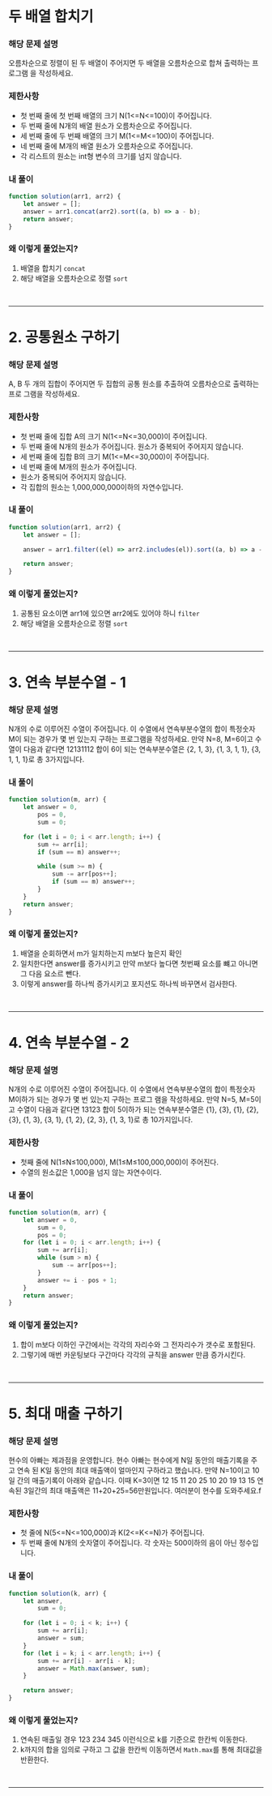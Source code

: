 # 두 배열 합치기

### 해당 문제 설명

오름차순으로 정렬이 된 두 배열이 주어지면 두 배열을 오름차순으로 합쳐 출력하는 프로그램 을 작성하세요.

### 제한사항

- 첫 번째 줄에 첫 번째 배열의 크기 N(1<=N<=100)이 주어집니다.
- 두 번째 줄에 N개의 배열 원소가 오름차순으로 주어집니다.
- 세 번째 줄에 두 번째 배열의 크기 M(1<=M<=100)이 주어집니다.
- 네 번째 줄에 M개의 배열 원소가 오름차순으로 주어집니다.
- 각 리스트의 원소는 int형 변수의 크기를 넘지 않습니다.

### 내 풀이

```js
function solution(arr1, arr2) {
	let answer = [];
	answer = arr1.concat(arr2).sort((a, b) => a - b);
	return answer;
}
```

### 왜 이렇게 풀었는지?

1. 배열을 합치기 `concat`
2. 해당 배열을 오름차순으로 정렬 `sort`

<br>

---

# 2. 공통원소 구하기

### 해당 문제 설명

A, B 두 개의 집합이 주어지면 두 집합의 공통 원소를 추출하여 오름차순으로 출력하는 프로 그램을 작성하세요.

### 제한사항

- 첫 번째 줄에 집합 A의 크기 N(1<=N<=30,000)이 주어집니다.
- 두 번째 줄에 N개의 원소가 주어집니다. 원소가 중복되어 주어지지 않습니다.
- 세 번째 줄에 집합 B의 크기 M(1<=M<=30,000)이 주어집니다.
- 네 번째 줄에 M개의 원소가 주어집니다.
- 원소가 중복되어 주어지지 않습니다.
- 각 집합의 원소는 1,000,000,000이하의 자연수입니다.

### 내 풀이

```js
function solution(arr1, arr2) {
	let answer = [];

	answer = arr1.filter((el) => arr2.includes(el)).sort((a, b) => a - b);

	return answer;
}
```

### 왜 이렇게 풀었는지?

1. 공통된 요소이면 arr1에 있으면 arr2에도 있어야 하니 `filter`
2. 해당 배열을 오름차순으로 정렬 `sort`

<br>

---

# 3. 연속 부분수열 - 1

### 해당 문제 설명

N개의 수로 이루어진 수열이 주어집니다.
이 수열에서 연속부분수열의 합이 특정숫자 M이 되는 경우가 몇 번 있는지 구하는 프로그램을 작성하세요.
만약 N=8, M=6이고 수열이 다음과 같다면 12131112
합이 6이 되는 연속부분수열은 {2, 1, 3}, {1, 3, 1, 1}, {3, 1, 1, 1}로 총 3가지입니다.

### 내 풀이

```js
function solution(m, arr) {
	let answer = 0,
		pos = 0,
		sum = 0;

	for (let i = 0; i < arr.length; i++) {
		sum += arr[i];
		if (sum == m) answer++;

		while (sum >= m) {
			sum -= arr[pos++];
			if (sum == m) answer++;
		}
	}
	return answer;
}
```

### 왜 이렇게 풀었는지?

1. 배열을 순회하면서 m가 일치하는지 m보다 높은지 확인
2. 일치한다면 answer를 증가시키고 만약 m보다 높다면 첫번째 요소를 뺴고 아니면 그 다음 요소르 뺀다.
3. 이렇게 answer를 하나씩 증가시키고 포지션도 하나씩 바꾸면서 검사한다.

<br>

---

# 4. 연속 부분수열 - 2

### 해당 문제 설명

N개의 수로 이루어진 수열이 주어집니다.
이 수열에서 연속부분수열의 합이 특정숫자 M이하가 되는 경우가 몇 번 있는지 구하는 프로그 램을 작성하세요.
만약 N=5, M=5이고 수열이 다음과 같다면 13123
합이 5이하가 되는 연속부분수열은 {1}, {3}, {1}, {2}, {3}, {1, 3}, {3, 1}, {1, 2}, {2, 3}, {1, 3, 1}로 총 10가지입니다.

### 제한사항

- 첫째 줄에 N(1≤N≤100,000), M(1≤M≤100,000,000)이 주어진다.
- 수열의 원소값은 1,000을 넘지 않는 자연수이다.

### 내 풀이

```js
function solution(m, arr) {
	let answer = 0,
		sum = 0,
		pos = 0;
	for (let i = 0; i < arr.length; i++) {
		sum += arr[i];
		while (sum > m) {
			sum -= arr[pos++];
		}
		answer += i - pos + 1;
	}
	return answer;
}
```

### 왜 이렇게 풀었는지?

1. 합이 m보다 이하인 구간에서는 각각의 자리수와 그 전자리수가 갯수로 포함된다.
2. 그렇기에 매번 카운팅보다 구간마다 각각의 규칙을 answer 만큼 증가시킨다.

<br>

---

# 5. 최대 매출 구하기

### 해당 문제 설명

현수의 아빠는 제과점을 운영합니다. 현수 아빠는 현수에게 N일 동안의 매출기록을 주고 연속 된 K일 동안의 최대 매출액이 얼마인지 구하라고 했습니다.
만약 N=10이고 10일 간의 매출기록이 아래와 같습니다. 이때 K=3이면 12 15 11 20 25 10 20 19 13 15
연속된 3일간의 최대 매출액은 11+20+25=56만원입니다. 여러분이 현수를 도와주세요.f

### 제한사항

- 첫 줄에 N(5<=N<=100,000)과 K(2<=K<=N)가 주어집니다.
- 두 번째 줄에 N개의 숫자열이 주어집니다. 각 숫자는 500이하의 음이 아닌 정수입니다.

### 내 풀이

```js
function solution(k, arr) {
	let answer,
		sum = 0;

	for (let i = 0; i < k; i++) {
		sum += arr[i];
		answer = sum;
	}
	for (let i = k; i < arr.length; i++) {
		sum += arr[i] - arr[i - k];
		answer = Math.max(answer, sum);
	}

	return answer;
}
```

### 왜 이렇게 풀었는지?

1. 연속된 매출일 경우 123 234 345 이런식으로 k를 기준으로 한칸씩 이동한다.
2. k까지의 합을 임의로 구하고 그 값을 한칸씩 이동하면서 `Math.max`를 통해 최대값을 반환한다.

<br>

---
